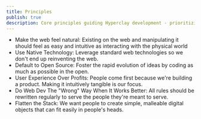 ```yaml
---
title: Principles
publish: true
description: Core principles guiding Hyperclay development - prioritizing natural web interactions, native technology, and user experience
---
```


- Make the web feel natural: Existing on the web and manipulating it should feel as easy and intuitive as interacting with the physical world
- Use Native Technology: Leverage standard web technologies so we don't end up reinventing the web.
- Default to Open Source: Foster the rapid evolution of ideas by coding as much as possible in the open.
- User Experience Over Profits: People come first because we're building a product. Making it intuitively tangible is our focus.
- Do Web Dev The "Wrong" Way When It Works Better: All rules should be rewritten regularly to serve the people they're meant to serve.
- Flatten the Stack: We want people to create simple, malleable digital objects that can fit easily in people's heads.